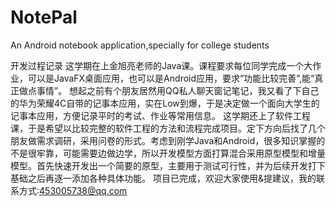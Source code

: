 # NotePal
An Android notebook application,specially for college students

开发过程记录
这学期在上金旭亮老师的Java课。课程要求每位同学完成一个大作业，可以是JavaFX桌面应用，也可以是Android应用，要求“功能比较完善”,能“真正做点事情”。
想起之前有个朋友居然用QQ私人聊天窗记笔记，我又看了下自己的华为荣耀4C自带的记事本应用，实在Low到爆，于是决定做一个面向大学生的记事本应用，方便记录平时的考试、作业等常用信息。
这学期还上了软件工程课，于是希望以比较完整的软件工程的方法和流程完成项目。定下方向后找了几个朋友做需求调研，采用问卷的形式。考虑到刚学Java和Android，很多知识掌握的不是很牢靠，可能需要边做边学，所以开发模型方面打算混合采用原型模型和增量模型。首先快速开发出一个简要的原型，主要用于测试可行性，并为后续开发打下基础之后再逐一添加各种具体功能。
项目已完成，欢迎大家使用&提建议，我的联系方式:453005738@qq.com
